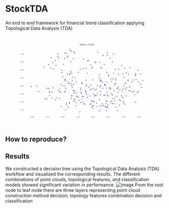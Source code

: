 # StockTDA
An end to end framework for financial trend classification applying Topological Data Analysis (TDA)


![image](https://github.com/Desman107/Desman107/blob/main/img/c2b29fcd300448db8c7c9e5c89ce5611.gif)


## How to reproduce?


## Results
We constructed a decision tree using the Topological Data Analysis (TDA) workflow and visualized the corresponding results. The different combinations of point clouds, topological features, and classification models showed significant variation in performance.
![image]([docs/treemap_results.png](https://github.com/Desman107/Desman107/blob/main/img/newplot%20(4).png))
From the root node to leaf node there are three layers representing point cloud construction method decision, topology features combination decision and classification 